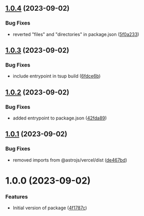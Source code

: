 ## [1.0.4](https://github.com/alexvuka1/astro-vercel-edge-adapter/compare/v1.0.3...v1.0.4) (2023-09-02)


### Bug Fixes

* reverted "files" and "directories" in package.json ([5f0a233](https://github.com/alexvuka1/astro-vercel-edge-adapter/commit/5f0a233c33891f5bf6b80cdab5c11253a37ef31f))

## [1.0.3](https://github.com/alexvuka1/astro-vercel-edge-adapter/compare/v1.0.2...v1.0.3) (2023-09-02)


### Bug Fixes

* include entrypoint in tsup build ([6fdce6b](https://github.com/alexvuka1/astro-vercel-edge-adapter/commit/6fdce6b55e2b6844312ebc797f5c42b7749f39b8))

## [1.0.2](https://github.com/alexvuka1/astro-vercel-edge-adapter/compare/v1.0.1...v1.0.2) (2023-09-02)


### Bug Fixes

* added entrypoint to package.json ([42fda89](https://github.com/alexvuka1/astro-vercel-edge-adapter/commit/42fda895a2120a9b8f186688309f902a17cc0c39))

## [1.0.1](https://github.com/alexvuka1/astro-vercel-edge-adapter/compare/v1.0.0...v1.0.1) (2023-09-02)


### Bug Fixes

* removed imports from @astrojs/vercel/dist ([de467bd](https://github.com/alexvuka1/astro-vercel-edge-adapter/commit/de467bd7079bfc97acb04e2fe24bfda99c8bca73))

# 1.0.0 (2023-09-02)


### Features

* Initial version of package ([4f1787c](https://github.com/alexvuka1/astro-vercel-edge-adapter/commit/4f1787c94ba7f4e9569e90390c4fc42a03142092))
